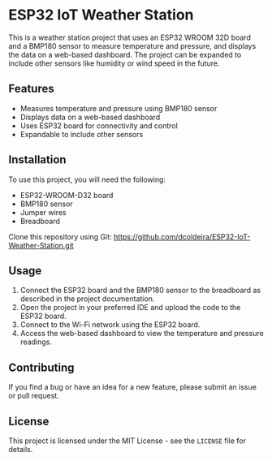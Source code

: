 

# ESP32 IoT Weather Station

This is a weather station project that uses an ESP32 WROOM 32D board and a BMP180 sensor to measure temperature and pressure, and displays the data on a web-based dashboard. The project can be expanded to include other sensors like humidity or wind speed in the future.

## Features

- Measures temperature and pressure using BMP180 sensor
- Displays data on a web-based dashboard
- Uses ESP32 board for connectivity and control
- Expandable to include other sensors

## Installation

To use this project, you will need the following:

- ESP32-WROOM-D32 board
- BMP180 sensor
- Jumper wires
- Breadboard

Clone this repository using Git:
https://github.com/dcoldeira/ESP32-IoT-Weather-Station.git

## Usage

1. Connect the ESP32 board and the BMP180 sensor to the breadboard as described in the project documentation.
2. Open the project in your preferred IDE and upload the code to the ESP32 board.
3. Connect to the Wi-Fi network using the ESP32 board.
4. Access the web-based dashboard to view the temperature and pressure readings.

## Contributing

If you find a bug or have an idea for a new feature, please submit an issue or pull request.

## License

This project is licensed under the MIT License - see the `LICENSE` file for details.

